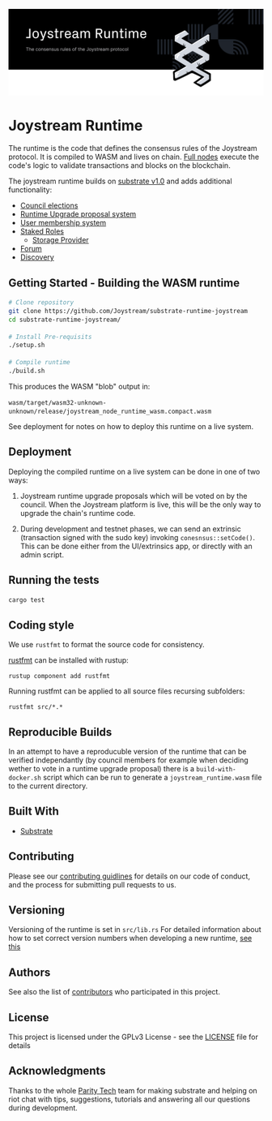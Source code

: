 ![Joystream Runtime](./banner_new.svg)

# Joystream Runtime

The runtime is the code that defines the consensus rules of the Joystream protocol.
It is compiled to WASM and lives on chain. [Full nodes](https://github.com/Joystream/substrate-node-joystream) execute the code's logic to validate transactions and blocks on the blockchain.

The joystream runtime builds on [substrate v1.0](https://docs.substrate.dev/docs) and adds additional functionality:

- [Council elections](src/governance/election.rs)
- [Runtime Upgrade proposal system](src/governance/proposals.rs)
- [User membership system](src/membership/)
- [Staked Roles](src/roles)
   - [Storage Provider](src/storage/)
- [Forum](https://github.com/Joystream/substrate-forum-module)
- [Discovery](src/discovery_service)

## Getting Started - Building the WASM runtime

```bash
# Clone repository
git clone https://github.com/Joystream/substrate-runtime-joystream
cd substrate-runtime-joystream/

# Install Pre-requisits
./setup.sh

# Compile runtime
./build.sh
```

This produces the WASM "blob" output in:

`wasm/target/wasm32-unknown-unknown/release/joystream_node_runtime_wasm.compact.wasm`

See deployment for notes on how to deploy this runtime on a live system.

## Deployment

Deploying the compiled runtime on a live system can be done in one of two ways:

1. Joystream runtime upgrade proposals which will be voted on by the council. When the Joystream platform is live, this will be the only way to upgrade the chain's runtime code.

2. During development and testnet phases, we can send an extrinsic (transaction signed with the sudo key) invoking `conesnsus::setCode()`. This can be done either from the UI/extrinsics app, or directly with an admin script.

## Running the tests

```bash
cargo test
```

## Coding style

We use `rustfmt` to format the source code for consistency.

[rustfmt](https://github.com/rust-lang/rustfmt) can be installed with rustup:

```
rustup component add rustfmt
```

Running rustfmt can be applied to all source files recursing subfolders:

```
rustfmt src/*.*
```

## Reproducible Builds

In an attempt to have a reproducuble version of the runtime that can be verified independantly (by council members for example when deciding wether to vote in a runtime upgrade proposal) there is a `build-with-docker.sh` script which can be run to generate a `joystream_runtime.wasm` file to the current directory.

## Built With

* [Substrate](https://github.com/paritytech/substrate)

## Contributing

Please see our [contributing guidlines](https://github.com/Joystream/joystream#contribute) for details on our code of conduct, and the process for submitting pull requests to us.

## Versioning

Versioning of the runtime is set in `src/lib.rs`
For detailed information about how to set correct version numbers when developing a new runtime, [see this](https://github.com/paritytech/substrate/blob/master/core/sr-version/src/lib.rs#L60)


## Authors

See also the list of [contributors](./CONTRIBUTORS) who participated in this project.

## License

This project is licensed under the GPLv3 License - see the [LICENSE](LICENSE) file for details

## Acknowledgments

Thanks to the whole [Parity Tech](https://www.parity.io/) team for making substrate and helping on riot chat with tips, suggestions, tutorials and answering all our questions during development.

